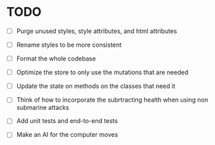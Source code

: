 # TODO

- [ ] Purge unused styles, style attributes, and html attributes
- [ ] Rename styles to be more consistent
- [ ] Format the whole codebase
- [ ] Optimize the store to only use the mutations that are needed
- [ ] Update the state on methods on the classes that need it
- [ ] Think of how to incorporate the subrtracting health when using non submarine attacks






- [ ] Add unit tests and end-to-end tests
- [ ] Make an AI for the computer moves